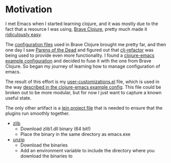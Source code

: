 # Motivation
I met Emacs when I started learning clojure, and it was mostly due to the fact that a resource I was using, [Brave Clojure](http://www.braveclojure.com/), pretty much made it [ridiculously easy](http://www.braveclojure.com/basic-emacs/).

The [configuration files](https://github.com/flyingmachine/emacs-for-clojure) used in Brave Clojure brought me pretty far, and then one day I saw [Parens of the Dead](http://www.parens-of-the-dead.com/) and figured out that [clj-refactor](https://github.com/clojure-emacs/clj-refactor.el) was being used to provide even more functionality. I found a [clojure-emacs example configuration](https://github.com/clojure-emacs/example-config) and decided to fuse it with the one from Brave Clojure. So began my journey of learning how to manage configuration of emacs.

The result of this effort is my [user-customizations.el]() file, which is used in the way [described in the clojure-emacs example config](https://github.com/clojure-emacs/example-config/blob/master/init.el#L73). This file could be broken out to be more modular, but for now I just want to capture a known useful state.

The only other artifact is a [lein project file]() that is needed to ensure that the plugins run smoothly together.

* [zlib](http://zlib.net/)
  * Download zlib1.dll binary (64 bit!)
  * Place the binary in the same directory as emacs.exe
* [unzip](http://gnuwin32.sourceforge.net/packages/unzip.htm)
  * Download the binaries
  * Add an environment variable to include the directory where you download the binaries to